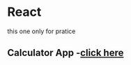 # React
this one only for pratice
## Calculator App  -<a href='https://map-app-js.netlify.app/](https://dharmapra2.github.io/Calculator/'>click here</a>
